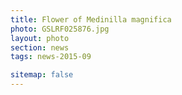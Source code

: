 ```yaml
---
title: Flower of Medinilla magnifica  
photo: GSLRF025876.jpg 
layout: photo 
section: news 
tags: news-2015-09

sitemap: false
---
```

